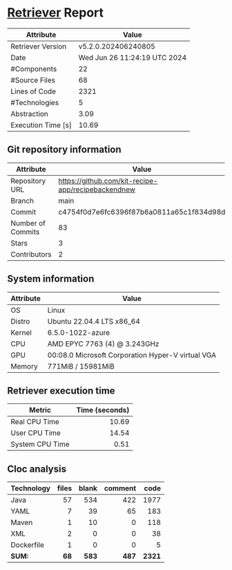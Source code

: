 # [Retriever](https://github.com/PalladioSimulator/Palladio-ReverseEngineering-Retriever) Report
| Attribute          | Value |
| ------------------ | ----- |
| Retriever Version  | v5.2.0.202406240805 |
| Date               | Wed Jun 26 11:24:19 UTC 2024 |
| #Components        | 22 |
| #Source Files      | 68 |
| Lines of Code      | 2321 |
| #Technologies      | 5 |
| Abstraction        | 3.09 |
| Execution Time [s] | 10.69 |

## Git repository information
|      Attribute    | Value |
| ----------------- | ----- |
| Repository URL    | https://github.com/kit-recipe-app/recipebackendnew |
| Branch            | main |
| Commit            | c4754f0d7e6fc6396f87b6a0811a65c1f834d98d |
| Number of Commits | 83 |
| Stars             | 3 |
| Contributors      | 2 |


## System information
| Attribute | Value |
| --------- | ----- |
| OS | Linux  |
| Distro | Ubuntu 22.04.4 LTS x86_64  |
| Kernel | 6.5.0-1022-azure  |
| CPU | AMD EPYC 7763 (4) @ 3.243GHz  |
| GPU | 00:08.0 Microsoft Corporation Hyper-V virtual VGA  |
| Memory | 771MiB / 15981MiB  |

## Retriever execution time
| Metric | Time (seconds) |
| --- | ---: |
| Real CPU Time | 10.69 |
| User CPU Time | 14.54 |
| System CPU Time | 0.51 |
<!--
Explainations:
- __Real CPU Time__: actual time the command has run (can be less than total time spent in user and system mode for multi-threaded processes)
- __User CPU Time__: time the command has spent running in user mode
- __System CPU Time__: time the command has spent running in system or kernel mode
-->

## Cloc analysis

<!-- github.com/AlDanial/cloc v 1.90  T=0.09 s (822.8 files/s, 47115.6 lines/s) -->

|Technology|files|blank|comment|code|
|:-------|-------:|-------:|-------:|-------:|
|Java|57|534|422|1977|
|YAML|7|39|65|183|
|Maven|1|10|0|118|
|XML|2|0|0|38|
|Dockerfile|1|0|0|5|
|**SUM:**|**68**|**583**|**487**|**2321**|
